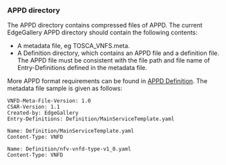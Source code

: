### APPD directory
The APPD directory contains compressed files of APPD.
The current EdgeGallery APPD directory should contain the following contents:
* A metadata file, eg TOSCA_VNFS.meta.
* A Definition directory, which contains an APPD file and a definition file. The APPD file must be consistent with the file path and file name of Entry-Definitions defined in the metadata file.

More APPD format requirements can be found in [APPD Definition](https://gitee.com/edgegallery/docs/blob/master/models/APPD%20Definition.md).
The metadata file sample is given as follows:  

    VNFD-Meta-File-Version: 1.0
    CSAR-Version: 1.1
    Created-by: EdgeGallery
    Entry-Definitions: Definition/MainServiceTemplate.yaml

    Name: Definition/MainServiceTemplate.yaml
    Content-Type: VNFD

    Name: Definition/nfv-vnfd-type-v1_0.yaml
    Content-Type: VNFD
